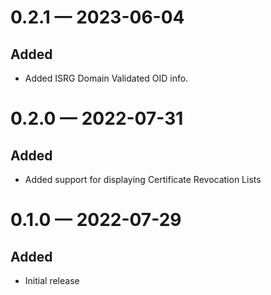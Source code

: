 <a id='changelog-0.2.1'></a>

# 0.2.1 — 2023-06-04

## Added

- Added ISRG Domain Validated OID info.

<a id='changelog-0.2.0'></a>

# 0.2.0 — 2022-07-31

## Added

- Added support for displaying Certificate Revocation Lists

<a id='changelog-0.1.0'></a>

# 0.1.0 — 2022-07-29

## Added

- Initial release
